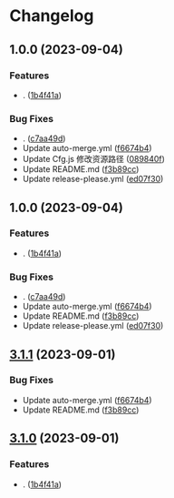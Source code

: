 # Changelog

## 1.0.0 (2023-09-04)


### Features

* . ([1b4f41a](https://github.com/Lycofuture/yaya-plugin/commit/1b4f41aaa76a83466918dc5e99ed6f9978a56ad0))


### Bug Fixes

* . ([c7aa49d](https://github.com/Lycofuture/yaya-plugin/commit/c7aa49d3f3b0b52c13bb1078a78aad47dd4363c0))
* Update auto-merge.yml ([f6674b4](https://github.com/Lycofuture/yaya-plugin/commit/f6674b4e6dc27df464e0147eb443825ca2ecb737))
* Update Cfg.js 修改资源路径 ([089840f](https://github.com/Lycofuture/yaya-plugin/commit/089840f6c8770cbad33d12dc2ba5b58971a33260))
* Update README.md ([f3b89cc](https://github.com/Lycofuture/yaya-plugin/commit/f3b89cc4cf31e161cbbd88b313da396b57aeb1cd))
* Update release-please.yml ([ed07f30](https://github.com/Lycofuture/yaya-plugin/commit/ed07f3048ffc1284b0c2e2c72e7cfc3585bd9912))

## 1.0.0 (2023-09-04)


### Features

* . ([1b4f41a](https://github.com/Lycofuture/yaya-plugin/commit/1b4f41aaa76a83466918dc5e99ed6f9978a56ad0))


### Bug Fixes

* . ([c7aa49d](https://github.com/Lycofuture/yaya-plugin/commit/c7aa49d3f3b0b52c13bb1078a78aad47dd4363c0))
* Update auto-merge.yml ([f6674b4](https://github.com/Lycofuture/yaya-plugin/commit/f6674b4e6dc27df464e0147eb443825ca2ecb737))
* Update README.md ([f3b89cc](https://github.com/Lycofuture/yaya-plugin/commit/f3b89cc4cf31e161cbbd88b313da396b57aeb1cd))
* Update release-please.yml ([ed07f30](https://github.com/Lycofuture/yaya-plugin/commit/ed07f3048ffc1284b0c2e2c72e7cfc3585bd9912))

## [3.1.1](https://github.com/Lycofuture/yaya-plugin/compare/v3.1.0...v3.1.1) (2023-09-01)


### Bug Fixes

* Update auto-merge.yml ([f6674b4](https://github.com/Lycofuture/yaya-plugin/commit/f6674b4e6dc27df464e0147eb443825ca2ecb737))
* Update README.md ([f3b89cc](https://github.com/Lycofuture/yaya-plugin/commit/f3b89cc4cf31e161cbbd88b313da396b57aeb1cd))

## [3.1.0](https://github.com/Lycofuture/yaya-plugin/compare/v3.0.1...v3.1.0) (2023-09-01)


### Features

* . ([1b4f41a](https://github.com/Lycofuture/yaya-plugin/commit/1b4f41aaa76a83466918dc5e99ed6f9978a56ad0))
